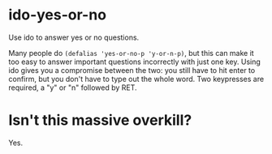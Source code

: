 # ido-yes-or-no

Use ido to answer yes or no questions.

Many people do `(defalias 'yes-or-no-p 'y-or-n-p)`, but this can make
it too easy to answer important questions incorrectly with just one
key. Using ido gives you a compromise between the two: you still have
to hit enter to confirm, but you don't have to type out the whole
word. Two keypresses are required, a "y" or "n" followed by RET.

# Isn't this massive overkill?

Yes.

